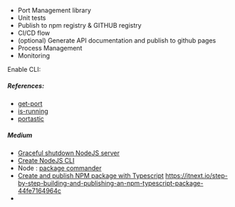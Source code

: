 - Port Management library
- Unit tests
- Publish to npm registry & GITHUB registry
- CI/CD flow
- (optional) Generate API documentation and publish to github pages
- Process Management
- Monitoring

Enable CLI:


##### References:
- [get-port](https://github.com/sindresorhus/get-port)
- [is-running](https://github.com/nisaacson/is-running)
- [portastic](https://github.com/alanhoff/node-portastic)



##### Medium 
- [Graceful shutdown NodeJS server](https://hackernoon.com/graceful-shutdown-in-nodejs-2f8f59d1c357)
- [Create NodeJS CLI](https://medium.com/netscape/a-guide-to-create-a-nodejs-command-line-package-c2166ad0452e)
- Node : [package commander](https://www.npmjs.com/package/commander)
- [Create and publish NPM package with Typescript](https://codeburst.io/https-chidume-nnamdi-com-npm-module-in-typescript-12b3b22f0724)
https://itnext.io/step-by-step-building-and-publishing-an-npm-typescript-package-44fe7164964c
- 